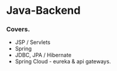 # Java-Backend

### Covers. 

- JSP / Servlets
- Spring
- JDBC, JPA / Hibernate
- Spring Cloud  - eureka & api gateways.
